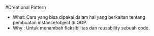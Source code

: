 #Creational Pattern

- What: Cara yang bisa dipakai dalam hal yang berkaitan tentang pembuatan instance/object di OOP.
- Why : Untuk menambah fleksibilitas dan reusability sebuah code.

